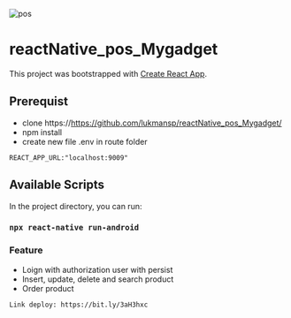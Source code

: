 ![pos](https://user-images.githubusercontent.com/58159683/78542050-cb1a3380-7820-11ea-80a3-e3b745b6476f.png)

# reactNative_pos_Mygadget
This project was bootstrapped with [Create React App](https://github.com/facebook/create-react-app).

## Prerequist 
* clone https://https://github.com/lukmansp/reactNative_pos_Mygadget/
* npm install
* create new file .env in route folder
```
REACT_APP_URL:"localhost:9009"
```


## Available Scripts

In the project directory, you can run:

### `npx react-native run-android`


### Feature
* Loign with authorization user with persist
* Insert, update, delete and search product
* Order product
```
Link deploy: https://bit.ly/3aH3hxc
```

